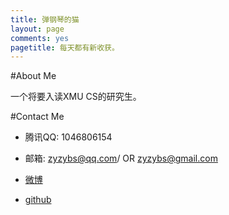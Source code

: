 ```yaml
---
title: 弹钢琴的猫
layout: page
comments: yes
pagetitle: 每天都有新收获。
---
```


#About Me

一个将要入读XMU CS的研究生。

#Contact Me

- 腾讯QQ: 1046806154

- 邮箱: zyzybs@qq.com/  OR  zyzybs@gmail.com

- [微博][1]

- [github][2]


[1]: http://weibo.com/u/1622930830

[2]: https://github.com/PianoCat
